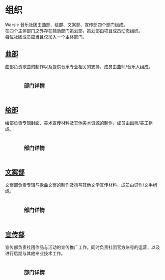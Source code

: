 <style>
    .btn {
        width: 150px;
        -webkit-border-radius: 10;
        -moz-border-radius: 10;
        border-radius: 10px;
        border: none;
        color: var(--title-color);
        font-family: Georgia;
        font-weight: bold;
        font-size: 17px;
        padding: 12px;
        margin: 10px 20px;
        background: var(--inline-code-bg);
        text-decoration: none;
        cursor: pointer;
    }
    .btn:hover {
        color: white;
        background: var(--title-color);
        text-decoration: none;
    }
</style>

# 组织
Warsic 音乐社团由曲部、绘部、文案部、宣传部四个部门组成。  
在四个主体部门之外存在辅助部门策划部，策划部由项目成员动态组织。  
每位社团成员应当且仅加入一个主体部门。  

## [曲部](/index.html?page=organ/music-depart.md)
曲部负责歌曲的制作以及提供音乐专业相关的支持，成员由曲师/音乐人组成。  
<br>
<button class="btn" onclick='location.href = ("/index.html?page=organ/music-depart.md");'>部门详情</button>

## [绘部](/index.html?page=organ/illust-depart.md)
绘部负责专辑封面、美术宣传材料及其他美术资源的制作，成员由画师/美工组成。  
<br>
<button class="btn" onclick='location.href = ("/index.html?page=organ/illust-depart.md");'>部门详情</button>

## [文案部](/index.html?page=organ/liter-depart.md)
文案部负责专辑与歌曲文案的制作及撰写其他文学宣传材料，成员由词作/文手组成。  
<br>
<button class="btn" onclick='location.href = ("/index.html?page=organ/liter-depart.md");'>部门详情</button>

## [宣传部](/index.html?page=organ/conduct-depart.md)
宣传部负责社团作品与活动的宣传推广工作，同时负责社团官方账号的运营，以及进行后期与其他专业技术工作。  
<br>
<button class="btn" onclick='location.href = ("/index.html?page=organ/conduct-depart.md");'>部门详情</button>
